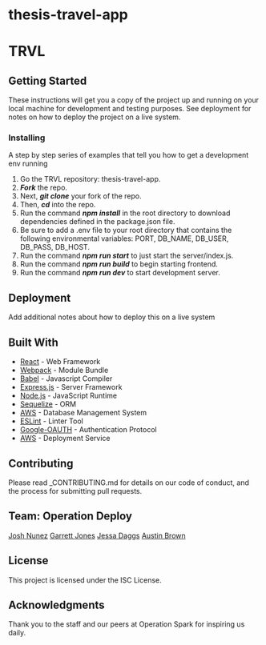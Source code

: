 # thesis-travel-app

# TRVL

## Getting Started

These instructions will get you a copy of the project up and running on your local machine for development and testing purposes. See deployment for notes on how to deploy the project on a live system.

### Installing

A step by step series of examples that tell you how to get a development env running

1. Go the TRVL repository: thesis-travel-app.
2. **_Fork_** the repo.
3. Next, **_git clone_** your fork of the repo.
4. Then, **_cd_** into the repo.
5. Run the command **_npm install_** in the root directory to download dependencies defined in the package.json file.
6. Be sure to add a .env file to your root directory that contains the following environmental variables: PORT, DB_NAME, DB_USER, DB_PASS, DB_HOST.
7. Run the command **_npm run start_** to just start the server/index.js.
8. Run the command **_npm run build_** to begin starting frontend.
9. Run the command **_npm run dev_** to start development server.

## Deployment

Add additional notes about how to deploy this on a live system

## Built With

- [React](https://reactjs.org/) - Web Framework
- [Webpack](https://maven.apache.org/) - Module Bundle
- [Babel](http://www.dropwizard.io/1.0.2/docs/) - Javascript Compiler
- [Express.js](https://maven.apache.org/) - Server Framework
- [Node.js](https://nodejs.org/en/) - JavaScript Runtime
- [Sequelize](http://www.dropwizard.io/1.0.2/docs/) - ORM
- [AWS](https://aws.amazon.com/dms/) - Database Management System
- [ESLint](http://www.dropwizard.io/1.0.2/docs/) - Linter Tool
- [Google-OAUTH](https://rometools.github.io/rome/) - Authentication Protocol
- [AWS](https://aws.amazon.com/) - Deployment Service

## Contributing

Please read \_CONTRIBUTING.md for details on our code of conduct, and the process for submitting pull requests.

## Team: Operation Deploy

[Josh Nunez](https://github.com/joshjnunez)
[Garrett Jones](https://github.com/gjones2019)
[Jessa Daggs](https://github.com/jldaggs88)
[Austin Brown](https://github.com/austinbrown-opspark)

## License

This project is licensed under the ISC License.

## Acknowledgments

Thank you to the staff and our peers at Operation Spark for inspiring us daily.
